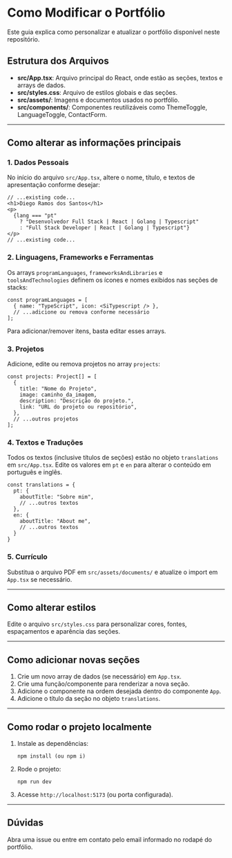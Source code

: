 
# Como Modificar o Portfólio

Este guia explica como personalizar e atualizar o portfólio disponível neste repositório.

## Estrutura dos Arquivos

- **src/App.tsx**: Arquivo principal do React, onde estão as seções, textos e arrays de dados.
- **src/styles.css**: Arquivo de estilos globais e das seções.
- **src/assets/**: Imagens e documentos usados no portfólio.
- **src/components/**: Componentes reutilizáveis como ThemeToggle, LanguageToggle, ContactForm.

---

## Como alterar as informações principais

### 1. Dados Pessoais

No início do arquivo `src/App.tsx`, altere o nome, título, e textos de apresentação conforme desejar:

```tsx
// ...existing code...
<h1>Diego Ramos dos Santos</h1>
<p>
  {lang === "pt"
    ? "Desenvolvedor Full Stack | React | Golang | Typescript"
    : "Full Stack Developer | React | Golang | Typescript"}
</p>
// ...existing code...
```

### 2. Linguagens, Frameworks e Ferramentas

Os arrays `programLanguages`, `frameworksAndLibraries` e `toolsAndTechnologies` definem os ícones e nomes exibidos nas seções de stacks:

```tsx
const programLanguages = [
  { name: "TypeScript", icon: <SiTypescript /> },
  // ...adicione ou remova conforme necessário
];
```

Para adicionar/remover itens, basta editar esses arrays.

### 3. Projetos

Adicione, edite ou remova projetos no array `projects`:

```tsx
const projects: Project[] = [
  {
    title: "Nome do Projeto",
    image: caminho_da_imagem,
    description: "Descrição do projeto.",
    link: "URL do projeto ou repositório",
  },
  // ...outros projetos
];
```

### 4. Textos e Traduções

Todos os textos (inclusive títulos de seções) estão no objeto `translations` em `src/App.tsx`. Edite os valores em `pt` e `en` para alterar o conteúdo em português e inglês.

```tsx
const translations = {
  pt: {
    aboutTitle: "Sobre mim",
    // ...outros textos
  },
  en: {
    aboutTitle: "About me",
    // ...outros textos
  }
}
```

### 5. Currículo

Substitua o arquivo PDF em `src/assets/documents/` e atualize o import em `App.tsx` se necessário.

---

## Como alterar estilos

Edite o arquivo `src/styles.css` para personalizar cores, fontes, espaçamentos e aparência das seções.

---

## Como adicionar novas seções

1. Crie um novo array de dados (se necessário) em `App.tsx`.
2. Crie uma função/componente para renderizar a nova seção.
3. Adicione o componente na ordem desejada dentro do componente `App`.
4. Adicione o título da seção no objeto `translations`.

---

## Como rodar o projeto localmente

1. Instale as dependências:
   ```
   npm install (ou npm i)
   ```
2. Rode o projeto:
   ```
   npm run dev
   ```
3. Acesse `http://localhost:5173` (ou porta configurada).

---

## Dúvidas

Abra uma issue ou entre em contato pelo email informado no rodapé do portfólio.
